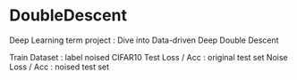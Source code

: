 # DoubleDescent
Deep Learning term project : Dive into Data-driven Deep Double Descent


Train Dataset : label noised CIFAR10
Test Loss / Acc : original test set 
Noise Loss / Acc : noised test set
